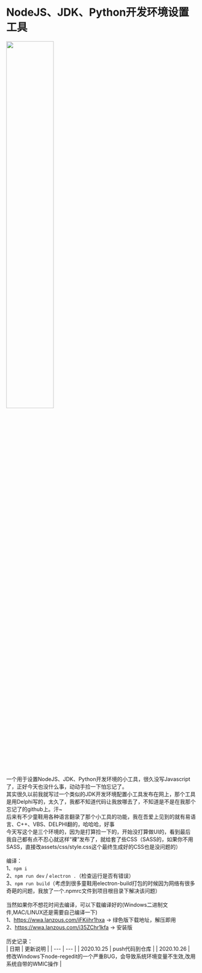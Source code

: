 # NodeJS、JDK、Python开发环境设置工具<br>
<img src="https://repository-images.githubusercontent.com/307140448/c6b45a00-1721-11eb-9fe6-54d1f78643b7" width="50%" height="50%"><br>
一个用于设置NodeJS、JDK、Python开发环境的小工具，很久没写Javascript了，正好今天也没什么事，动动手捡一下怕忘记了。<br>
其实很久以前我就写过一个类似的JDK开发环境配置小工具发布在网上，那个工具是用Delphi写的，太久了，我都不知道代码让我放哪去了，不知道是不是在我那个忘记了的github上。汗~<br>
后来有不少童鞋用各种语言翻录了那个小工具的功能，我在吾爱上见到的就有易语言、C++、VBS、DELPHI翻的，哈哈哈，好事<br>
今天写这个是三个环境的，因为是打算捡一下的，开始没打算做UI的，看到最后我自己都有点不忍心就这样“裸”发布了，就给套了些CSS（SASS的，如果你不用SASS，直接改assets/css/style.css这个最终生成好的CSS也是没问题的）<br>
<br>编译：<br>
1、`npm i`<br>
2、`npm run dev` / `electron .`（检查运行是否有错误）<br>
3、`npm run build`（考虑到很多童鞋用electron-build打包的时候因为网络有很多奇葩的问题，我放了一个.npmrc文件到项目根目录下解决该问题）<br>
<br>
当然如果你不想花时间去编译，可以下载编译好的(Windows二进制文件,MAC/LINUX还是需要自己编译一下)<br>
1、https://wwa.lanzous.com/iFKiihr1hxa  ->  绿色版下载地址，解压即用<br>
2、https://wwa.lanzous.com/i35ZChr1kfa -> 安装版<br>
<br>
历史记录：<br>
| 日期 | 更新说明 |
| --- | --- |
| 2020.10.25 | push代码到仓库 |
| 2020.10.26 | 修改Windows下node-regedit的一个严重BUG，会导致系统环境变量不生效,改用系统自带的WMIC操作 |
